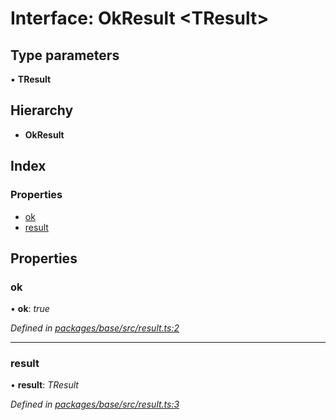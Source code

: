 # Interface: OkResult <**TResult**>

## Type parameters

▪ **TResult**

## Hierarchy

* **OkResult**

## Index

### Properties

* [ok](_base_src_result_.okresult.md#ok)
* [result](_base_src_result_.okresult.md#result)

## Properties

###  ok

• **ok**: *true*

*Defined in [packages/base/src/result.ts:2](https://github.com/celo-org/celo-monorepo/blob/master/packages/base/src/result.ts#L2)*

___

###  result

• **result**: *TResult*

*Defined in [packages/base/src/result.ts:3](https://github.com/celo-org/celo-monorepo/blob/master/packages/base/src/result.ts#L3)*
